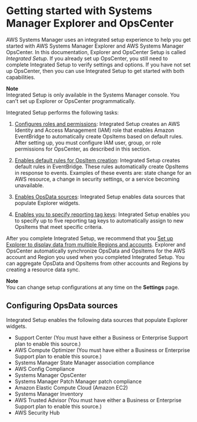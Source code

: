 # Getting started with Systems Manager Explorer and OpsCenter<a name="Explorer-setup"></a>

AWS Systems Manager uses an integrated setup experience to help you get started with AWS Systems Manager Explorer and AWS Systems Manager OpsCenter\. In this documentation, Explorer and OpsCenter Setup is called *Integrated Setup*\. If you already set up OpsCenter, you still need to complete Integrated Setup to verify settings and options\. If you have not set up OpsCenter, then you can use Integrated Setup to get started with both capabilities\.

**Note**  
Integrated Setup is only available in the Systems Manager console\. You can't set up Explorer or OpsCenter programmatically\.

Integrated Setup performs the following tasks:

1. [Configures roles and permissions](Explorer-setup-permissions.md): Integrated Setup creates an AWS Identity and Access Management \(IAM\) role that enables Amazon EventBridge to automatically create OpsItems based on default rules\. After setting up, you must configure IAM user, group, or role permissions for OpsCenter, as described in this section\. 

1. [Enables default rules for OpsItem creation](Explorer-setup-default-rules.md): Integrated Setup creates default rules in EventBridge\. These rules automatically create OpsItems in response to events\. Examples of these events are: state change for an AWS resource, a change in security settings, or a service becoming unavailable\.

1. [Enables OpsData sources](#Explorer-setup-data-sources): Integrated Setup enables data sources that populate Explorer widgets\.

1. [Enables you to specify reporting tag keys](Explorer-setup-tag-keys.md): Integrated Setup enables you to specify up to five reporting tag keys to automatically assign to new OpsItems that meet specific criteria\. 

After you complete Integrated Setup, we recommend that you [Set up Explorer to display data from multiple Regions and accounts](Explorer-resource-data-sync.md)\. Explorer and OpsCenter automatically synchronize OpsData and OpsItems for the AWS account and Region you used when you completed Integrated Setup\. You can aggregate OpsData and OpsItems from other accounts and Regions by creating a resource data sync\.

**Note**  
You can change setup configurations at any time on the **Settings** page\.

## Configuring OpsData sources<a name="Explorer-setup-data-sources"></a>

Integrated Setup enables the following data sources that populate Explorer widgets\.
+ Support Center \(You must have either a Business or Enterprise Support plan to enable this source\.\)
+ AWS Compute Optimizer \(You must have either a Business or Enterprise Support plan to enable this source\.\)
+ Systems Manager State Manager association compliance
+ AWS Config Compliance
+ Systems Manager OpsCenter
+ Systems Manager Patch Manager patch compliance
+ Amazon Elastic Compute Cloud \(Amazon EC2\)
+ Systems Manager Inventory
+ AWS Trusted Advisor \(You must have either a Business or Enterprise Support plan to enable this source\.\)
+ AWS Security Hub